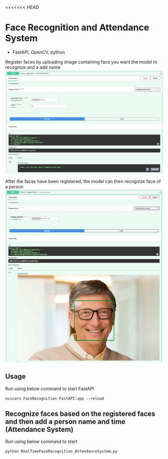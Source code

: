 <<<<<<< HEAD
# Face Recognition and Attendance System
- FastAPI, OpenCV, python

Register faces by uploading image containing face you want the model to recognize and a add name
![Response](screenshots/img_register.JPG)


After the faces have been registered, the model can then recognize face of a person
![Response](screenshots/img_recognition.JPG)


## Usage
Run using below command to start FastAPI

```
uvicorn FaceRecognition-FastAPI:app --reload
```

## Recognize faces based on the registered faces and then add a person name and time (Attendance System)

Run using below command to start 

```
python RealTimeFaceRecognition_AttendanceSystem.py
```
